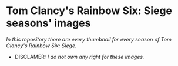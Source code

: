 # Tom Clancy's Rainbow Six: Siege seasons' images
*In this repository there are every thumbnail for every season of Tom Clancy's Rainbow Six: Siege.*
- DISCLAMER:
*I do not own any right for these images.*
